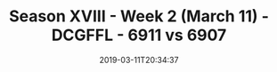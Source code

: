 ---
title: Season XVIII - Week 2 (March 11) - DCGFFL - 6911 vs 6907
teams_score:
- team: 6911
  score: 34
- team: 6907
  score: 31
mvp: Austin P lier (Red) ;  Bill Cammas (Teal)
game-ball: Logan Dawson (Red) ;  Kyle Birnbaum (Teal)
season: 18
week: 2
date: '2019-03-11T20:34:37'
pageid: 6929-6911-vs-6907
---